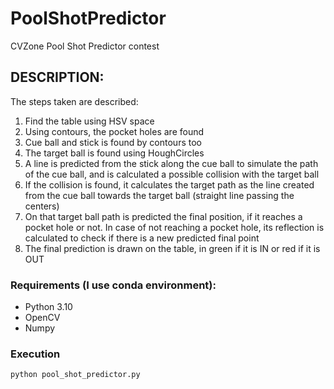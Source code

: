 # PoolShotPredictor
CVZone Pool Shot Predictor contest

## DESCRIPTION: 
The steps taken are described: 

1) Find the table using HSV space
2) Using contours, the pocket holes are found
3) Cue ball and stick is found by contours too
4) The target ball is found using HoughCircles
5) A line is predicted from the stick along the cue ball to simulate the path of the cue ball, and is calculated a possible collision with the target ball
6) If the collision is found, it calculates the target path as the line created from the cue ball towards the target ball (straight line passing the centers)
7) On that target ball path is predicted the final position, if it reaches a pocket hole or not. In case of not reaching a pocket hole, its reflection is calculated to check if there is a new predicted final point
8) The final prediction is drawn on the table, in green if it is IN or red if it is OUT

### Requirements (I use conda environment):
- Python 3.10
- OpenCV
- Numpy

### Execution
```console
python pool_shot_predictor.py
````
